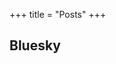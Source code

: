 +++
title = "Posts"
+++

## Bluesky
<div id="feed"></div>

<script>
    const apiUrl = 'https://public.api.bsky.app/xrpc/app.bsky.feed.getAuthorFeed?actor=did%3Aplc%3A3nvaxxnly2lxecfcydtxww6l&filter=posts_and_author_threads&includePins=true&limit=30';

    //suppress JSUnusedLocalSymbols
    function createPosts(data) {
        const feedContainer = document.getElementById('feed');
        feedContainer.innerHTML = '';

        data.feed.forEach(item => {
            const post = item.post;
            const postElement = document.createElement('div');
            postElement.className = 'post';
            
            const authorInfo = `
                <div class="post-meta">
                    <img src="${post.author.avatar}" alt="${post.author.displayName}" width="30" height="30" style="border-radius: 50%; vertical-align: middle;">
                    <strong>${post.author.displayName}</strong> @${post.author.handle}
                    <br>
                    ${new Date(post.record.createdAt).toLocaleString()}
                </div>
            `;
            
            const postContent = `
                <p>${post.record.text}</p>
                ${post.embed && post.embed.images ? `<img src="${post.embed.images[0].fullsize}" alt="${post.embed.images[0].alt}">` : ''}
                <div class="post-meta">
                    Replies: ${post.replyCount} | Reposts: ${post.repostCount} | Likes: ${post.likeCount}
                </div>
            `;
            
            postElement.innerHTML = authorInfo + postContent;
            feedContainer.appendChild(postElement);
            feedContainer.appendChild(document.createElement('hr'));
        });
    }

    function showLoading() {
        const feedContainer = document.getElementById('feed');
        feedContainer.innerHTML = '<div class="loading">Loading...</div>';
    }

    function showError(message) {
        const feedContainer = document.getElementById('feed');
        feedContainer.innerHTML = `<div class="error">Error: ${message}</div>`;
    }

    async function fetchPosts() {
        showLoading();
        try {
            const response = await fetch(apiUrl);
            if (!response.ok) {
                throw new Error(`HTTP error! status: ${response.status}`);
            }
            const data = await response.json();
            createPosts(data);
        } catch (error) {
            console.error('Fetching error:', error);
            showError('Failed to load posts. Please try again later.');
        }
    }

    // Call the function to fetch and create posts
    fetchPosts();
</script>